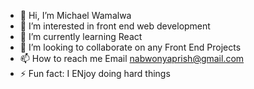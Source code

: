 - 👋 Hi, I’m Michael Wamalwa
- 👀 I’m interested in front end web development
- 🌱 I’m currently learning React
- 💞️ I’m looking to collaborate on any Front End Projects
- 📫 How to reach me Email nabwonyaprish@gmail.com
- ⚡ Fun fact: I ENjoy doing hard things

<!---
WangilaPrish/WangilaPrish is a ✨ special ✨ repository because its `README.md` (this file) appears on your GitHub profile.
You can click the Preview link to take a look at your changes.
--->
